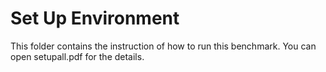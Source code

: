 # Set Up Environment
This folder contains the instruction of how to run this benchmark. You can open setupall.pdf for the details.